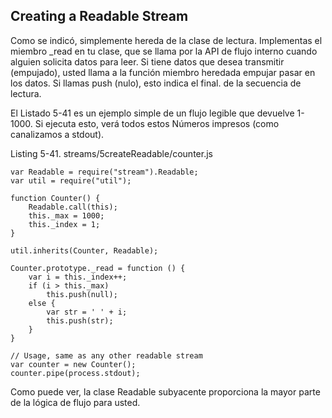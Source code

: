 ## Creating a Readable Stream

Como se indicó, simplemente hereda de la clase de lectura. 
Implementas el miembro _read en tu clase, que se llama
por la API de flujo interno cuando alguien solicita datos para leer. 
Si tiene datos que desea transmitir
(empujado), usted llama a la función miembro heredada empujar 
pasar en los datos. Si llamas push (nulo), esto indica el final.
de la secuencia de lectura.

El Listado 5-41 es un ejemplo simple de un flujo legible 
que devuelve 1-1000. Si ejecuta esto, verá todos estos
Números impresos (como canalizamos a stdout).

Listing 5-41. streams/5createReadable/counter.js

```
var Readable = require("stream").Readable;
var util = require("util");

function Counter() {
    Readable.call(this);
    this._max = 1000;
    this._index = 1;
}

util.inherits(Counter, Readable);

Counter.prototype._read = function () {
    var i = this._index++;
    if (i > this._max)
        this.push(null);
    else {
        var str = ' ' + i;
        this.push(str);
    }
}

// Usage, same as any other readable stream
var counter = new Counter();
counter.pipe(process.stdout);
```

Como puede ver, la clase Readable subyacente proporciona 
la mayor parte de la lógica de flujo para usted.

